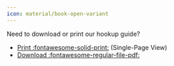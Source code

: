 ```yaml
---
icon: material/book-open-variant
---
```


Need to download or print our hookup guide?

* [Print :fontawesome-solid-print:](../single_page) (Single-Page View)
* [Download :fontawesome-regular-file-pdf:](../../board_files/hookup_guide.pdf)